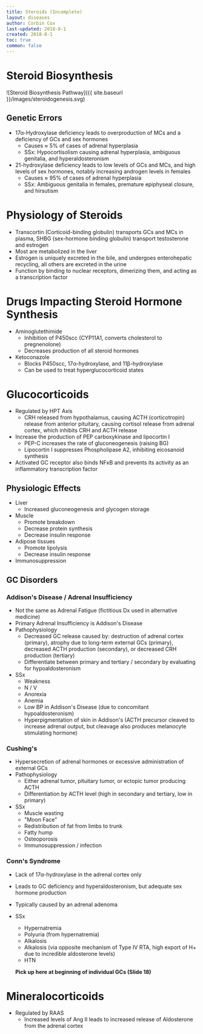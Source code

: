 ```yaml
---
title: Steroids (Incomplete)
layout: diseases
author: Corbin Cox
last-updated: 2018-8-1
created: 2018-8-1
toc: true
common: false
---
```


# Steroid Biosynthesis

![Steroid Biosynthesis Pathway]({{ site.baseurl }}/images/steroidogenesis.svg)

## Genetic Errors

* 17&alpha;-Hydroxylase deficiency leads to overproduction of MCs and a deficiency of GCs and sex hormones
  * Causes &approx; 5% of cases of adrenal hyperplasia
  * SSx: Hypocortisolism causing adrenal hyperplasia, ambiguous genitalia, and hyperaldosteronism
* 21-hydroxylase deficiency leads to low levels of GCs and MCs, and high levels of sex hormones, notably increasing androgen levels in females
  * Causes &approx; 95% of cases of adrenal hyperplasia
  * SSx: Ambiguous genitalia in females, premature epiphyseal closure, and hirsutism

# Physiology of Steroids

* Transcortin (Corticoid-binding globulin) transports GCs and MCs in plasma, SHBG (sex-hormone binding globulin) transport testosterone and estrogen
* Most are metabolized in the liver
* Estrogen is uniquely excreted in the bile, and undergoes enterohepatic recycling, all others are excreted in the urine
* Function by binding to nuclear receptors, dimerizing them, and acting as a transcription factor

# Drugs Impacting Steroid Hormone Synthesis

* Aminoglutethimide
  * Inhibition of P450scc (CYP11A1, converts cholesterol to pregnenolone)
  * Decreases production of all steroid hormones
* Ketoconazole
  * Blocks P450scc, 17&alpha;-hydroxylase, and 11&beta;-hydroxylase
  * Can be used to treat hyperglucocorticoid states

# Glucocorticoids

* Regulated by HPT Axis
  * CRH released from hypothalamus, causing ACTH (corticotropin) release from anterior pituitary, causing cortisol release from adrenal cortex, which inhibits CRH and ACTH release
* Increase the production of PEP carboxykinase and lipocortin I
  * PEP-C increases the rate of gluconeogenesis (raising BG)
  * Lipocortin I suppresses Phospholipase A2, inhibiting eicosanoid synthesis
* Activated GC receptor also binds NF&kappa;B and prevents its activity as an inflammatory transcription factor

## Physiologic Effects

* Liver
  * Increased gluconeogenesis and glycogen storage
* Muscle
  * Promote breakdown
  * Decrease protein synthesis
  * Decrease insulin response
* Adipose tissues
  * Promote lipolysis
  * Decrease insulin response
* Immunosuppression

## GC Disorders

### Addison's Disease / Adrenal Insufficiency

* Not the same as Adrenal Fatigue (fictitious Dx used in alternative medicine)
* Primary Adrenal Insufficiency is Addison's Disease
* Pathophysiology
  * Decreased GC release caused by: destruction of adrenal cortex (primary), atrophy due to long-term external GCs (primary), decreased ACTH production (secondary), or decreased CRH production (tertiary)
  * Differentiate between primary and tertiary / secondary by evaluating for hypoaldosteronism
* SSx
  * Weakness
  * N / V
  * Anorexia
  * Anemia
  * Low BP in Addison's Disease (due to concomitant hypoaldosteronism)
  * Hyperpigmentation of skin in Addison's (ACTH precursor cleaved to increase adrenal output, but cleavage also produces melanocyte stimulating hormone)

### Cushing's

* Hypersecretion of adrenal hormones or excessive administration of external GCs
* Pathophysiology
  * Either adrenal tumor, pituitary tumor, or ectopic tumor producing ACTH
  * Differentiation by ACTH level (high in secondary and tertiary, low in primary)
* SSx
  * Muscle wasting
  * "Moon Face"
  * Redistribution of fat from limbs to trunk
  * Fatty hump
  * Osteoporosis
  * Immunosuppression / infection

### Conn's Syndrome

* Lack of 17&alpha;-hydroxylase in the adrenal cortex only

* Leads to GC deficiency and hyperaldosteronism, but adequate sex hormone production

* Typically caused by an adrenal adenoma

* SSx

  * Hypernatremia
  * Polyuria (from hypernatremia)
  * Alkalosis
  * Alkalosis (via opposite mechanism of Type IV RTA, high export of H+ due to incredible aldosterone levels)
  * HTN

  **Pick up here at beginning of individual GCs (Slide 18)**

# Mineralocorticoids

* Regulated by RAAS
  * Increased levels of Ang II leads to increased release of Aldosterone from the adrenal cortex